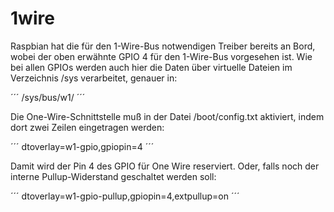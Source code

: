 # 1wire

Raspbian hat die für den 1-Wire-Bus notwendigen Treiber bereits an Bord, wobei der oben erwähnte GPIO 4 für den 1-Wire-Bus vorgesehen ist. Wie bei allen GPIOs werden auch hier die Daten über virtuelle Dateien im Verzeichnis /sys verarbeitet, genauer in:

´´´
/sys/bus/w1/
´´´

Die One-Wire-Schnittstelle muß in der Datei /boot/config.txt aktiviert, indem dort zwei Zeilen eingetragen werden:

´´´
dtoverlay=w1-gpio,gpiopin=4 
´´´

Damit wird der Pin 4 des GPIO für One Wire reserviert. Oder, falls noch der interne Pullup-Widerstand geschaltet werden soll:

´´´
dtoverlay=w1-gpio-pullup,gpiopin=4,extpullup=on
´´´
